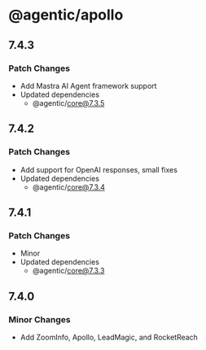 # @agentic/apollo

## 7.4.3

### Patch Changes

- Add Mastra AI Agent framework support
- Updated dependencies
  - @agentic/core@7.3.5

## 7.4.2

### Patch Changes

- Add support for OpenAI responses, small fixes
- Updated dependencies
  - @agentic/core@7.3.4

## 7.4.1

### Patch Changes

- Minor
- Updated dependencies
  - @agentic/core@7.3.3

## 7.4.0

### Minor Changes

- Add ZoomInfo, Apollo, LeadMagic, and RocketReach

